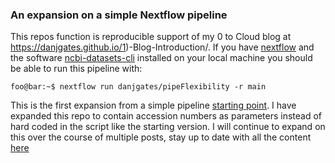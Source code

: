 ### An expansion on a simple Nextflow pipeline

This repos function is reproducible support of my 0 to Cloud blog at https://danjgates.github.io/1)-Blog-Introduction/.
If you have [nextflow](https://www.nextflow.io) and the software [ncbi-datasets-cli](https://www.ncbi.nlm.nih.gov/datasets/docs/v2/download-and-install/) installed on your local machine you should be able to run this pipeline with:

```console
foo@bar:~$ nextflow run danjgates/pipeFlexibility -r main
```

This is the first expansion from a simple pipeline [starting point](https://github.com/danjgates/pipeIntro).
I have expanded this repo to contain accession numbers as parameters instead of hard coded in the script like the starting version. 
I will continue to expand on this over the course of multiple posts, stay up to date with all the content [here](https://danjgates.github.io/year-archive/)